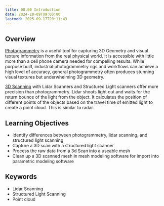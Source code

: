 ```yaml
---
title: 08.00 Introduction
date: 2024-10-09T09:00:00
lastmod: 2025-09-17T20:11:43
---
```


## Overview

[Photogrammetry](../../../../3d-modeling/photogrammetry.md) is a useful tool for capturing 3D Geometry and visual texture information from the real physical world. It is accessible with little more than a cell phone camera needed for compelling results. While purpose built, industrial photogrammetry rigs and workflows can achieve a high level of accuracy, general photogrammetry often produces stunning visual textures but underwhelming 3D geometry.

[3D Scanning](../../../../3d-modeling/3d-scanning.md) with Lidar Scanners and Structured Light scanners offer more precision than photogrammetry. Lidar shoots light out and waits for the return bounce of the light from the object. It calculates the position of different points of the objects based on the travel time of emitted light to create a point cloud. This is similar to radar.

## Learning Objectives

- Identify differences between photogrammetry, lidar scanning, and structured light scanning
- Capture a 3D scan with a structured light scanner
- Process the raw data from a 3d Scan into a useable mesh
- Clean up a 3D scanned mesh in mesh modeling software for import into parametric modeling software

## Keywords

- Lidar Scanning
- Structured Light Scanning
- Point cloud
